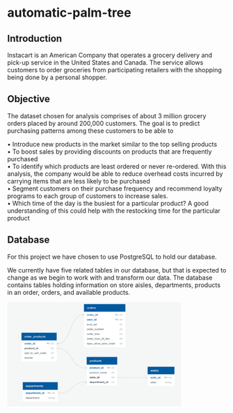 # automatic-palm-tree

## Introduction
Instacart is an American Company that operates a grocery delivery and pick-up service in the United States and Canada. The service allows customers to order groceries from participating retailers with the shopping being done by a personal shopper.

## Objective

The dataset chosen for analysis comprises of about 3 million grocery orders placed by around 200,000 customers. The goal is to predict purchasing patterns among these customers to be able to

•	Introduce new products in the market similar to the top selling products <br>
•	To boost sales by providing discounts on products that are frequently purchased<br>
•	To identify which products are least ordered or never re-ordered. With this analysis, the company would be able to reduce overhead costs incurred by carrying items that are less likely to be purchased<br>
•	Segment customers on their purchase frequency and recommend loyalty programs to each group of customers to increase sales.<br>
•	Which time of the day is the busiest for a particular product? A good understanding of this could help with the restocking time for the particular product<br>

## Database
For this project we have chosen to use PostgreSQL to hold our database.

We currently have five related tables in our database, but that is expected to change as we begin to work with and transform our data. The database contains tables holding information on store aisles, departments, products in an order, orders, and available products.

<img src="preliminary_erd_image.PNG" width="400" height="240"/>

